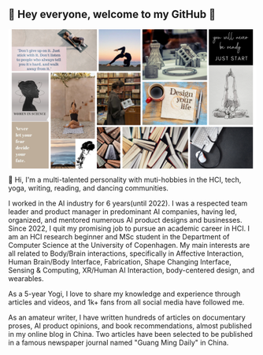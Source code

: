 ## 👋 Hey everyone, welcome to my GitHub 👋
<a href="URL_REDIRECT" target="blank"><img align="center" src="https://github.com/montaneH/MengtingHuang/blob/main/collage.png" height="" /></a>


👋 Hi, I'm a multi-talented personality with muti-hobbies in the HCI, tech, yoga, writing, reading, and dancing communities. 

I worked in the AI industry for 6 years(until 2022). I was a respected team leader and product manager in predominant AI companies, having led, organized, and mentored numerous AI product designs and businesses. Since 2022, I quit my promising job to pursue an academic career in HCI. I am an HCI research beginner and MSc student in the Department of Computer Science at the University of Copenhagen. My main interests are all related to Body/Brain interactions, specifically in Affective Interaction, Human Brain/Body Interface, Fabrication, Shape Changing Interface,  Sensing \& Computing, XR/Human AI Interaction, body-centered design, and wearables.

As a 5-year Yogi, I love to share my knowledge and experience through articles and videos, and 1k+ fans from all social media have followed me. 

As an amateur writer, I have written hundreds of articles on documentary proses, AI product opinions, and book recommendations, almost published in my online blog in China. Two articles have been selected to be published in a famous newspaper journal named "Guang Ming Daily" in China.
